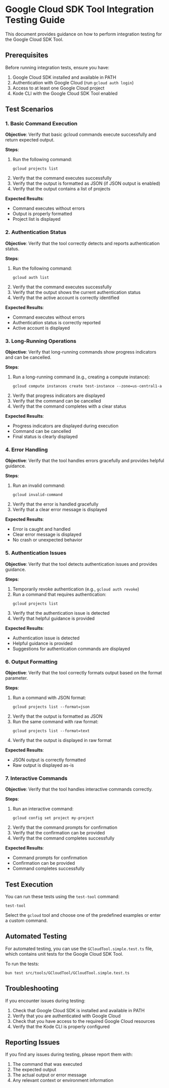 # Google Cloud SDK Tool Integration Testing Guide

This document provides guidance on how to perform integration testing for the Google Cloud SDK Tool.

## Prerequisites

Before running integration tests, ensure you have:

1. Google Cloud SDK installed and available in PATH
2. Authentication with Google Cloud (run `gcloud auth login`)
3. Access to at least one Google Cloud project
4. Kode CLI with the Google Cloud SDK Tool enabled

## Test Scenarios

### 1. Basic Command Execution

**Objective**: Verify that basic gcloud commands execute successfully and return expected output.

**Steps**:
1. Run the following command:
   ```
   gcloud projects list
   ```
2. Verify that the command executes successfully
3. Verify that the output is formatted as JSON (if JSON output is enabled)
4. Verify that the output contains a list of projects

**Expected Results**:
- Command executes without errors
- Output is properly formatted
- Project list is displayed

### 2. Authentication Status

**Objective**: Verify that the tool correctly detects and reports authentication status.

**Steps**:
1. Run the following command:
   ```
   gcloud auth list
   ```
2. Verify that the command executes successfully
3. Verify that the output shows the current authentication status
4. Verify that the active account is correctly identified

**Expected Results**:
- Command executes without errors
- Authentication status is correctly reported
- Active account is displayed

### 3. Long-Running Operations

**Objective**: Verify that long-running commands show progress indicators and can be cancelled.

**Steps**:
1. Run a long-running command (e.g., creating a compute instance):
   ```
   gcloud compute instances create test-instance --zone=us-central1-a
   ```
2. Verify that progress indicators are displayed
3. Verify that the command can be cancelled
4. Verify that the command completes with a clear status

**Expected Results**:
- Progress indicators are displayed during execution
- Command can be cancelled
- Final status is clearly displayed

### 4. Error Handling

**Objective**: Verify that the tool handles errors gracefully and provides helpful guidance.

**Steps**:
1. Run an invalid command:
   ```
   gcloud invalid-command
   ```
2. Verify that the error is handled gracefully
3. Verify that a clear error message is displayed

**Expected Results**:
- Error is caught and handled
- Clear error message is displayed
- No crash or unexpected behavior

### 5. Authentication Issues

**Objective**: Verify that the tool detects authentication issues and provides guidance.

**Steps**:
1. Temporarily revoke authentication (e.g., `gcloud auth revoke`)
2. Run a command that requires authentication:
   ```
   gcloud projects list
   ```
3. Verify that the authentication issue is detected
4. Verify that helpful guidance is provided

**Expected Results**:
- Authentication issue is detected
- Helpful guidance is provided
- Suggestions for authentication commands are displayed

### 6. Output Formatting

**Objective**: Verify that the tool correctly formats output based on the format parameter.

**Steps**:
1. Run a command with JSON format:
   ```
   gcloud projects list --format=json
   ```
2. Verify that the output is formatted as JSON
3. Run the same command with raw format:
   ```
   gcloud projects list --format=text
   ```
4. Verify that the output is displayed in raw format

**Expected Results**:
- JSON output is correctly formatted
- Raw output is displayed as-is

### 7. Interactive Commands

**Objective**: Verify that the tool handles interactive commands correctly.

**Steps**:
1. Run an interactive command:
   ```
   gcloud config set project my-project
   ```
2. Verify that the command prompts for confirmation
3. Verify that the confirmation can be provided
4. Verify that the command completes successfully

**Expected Results**:
- Command prompts for confirmation
- Confirmation can be provided
- Command completes successfully

## Test Execution

You can run these tests using the `test-tool` command:

```
test-tool
```

Select the `gcloud` tool and choose one of the predefined examples or enter a custom command.

## Automated Testing

For automated testing, you can use the `GCloudTool.simple.test.ts` file, which contains unit tests for the Google Cloud SDK Tool.

To run the tests:

```
bun test src/tools/GCloudTool/GCloudTool.simple.test.ts
```

## Troubleshooting

If you encounter issues during testing:

1. Check that Google Cloud SDK is installed and available in PATH
2. Verify that you are authenticated with Google Cloud
3. Check that you have access to the required Google Cloud resources
4. Verify that the Kode CLI is properly configured

## Reporting Issues

If you find any issues during testing, please report them with:

1. The command that was executed
2. The expected output
3. The actual output or error message
4. Any relevant context or environment information
